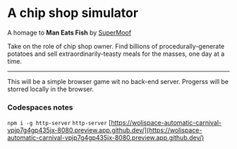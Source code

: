 # A chip shop simulator

A homage to **Man Eats Fish** by [SuperMoof](http://www.supermoof.com/)

Take on the role of chip shop owner. Find billions of procedurally-generate potatoes and sell extraordinarily-teasty meals for the masses, one day at a time.

---

This will be a simple browser game wit no back-end server. Progerss will be storred locally in the browser. 

### Codespaces notes

`npm i -g http-server`
`http-server`
[https://wolispace-automatic-carnival-vpjp7g4gp435jx-8080.preview.app.github.dev/](https://wolispace-automatic-carnival-vpjp7g4gp435jx-8080.preview.app.github.dev/)
